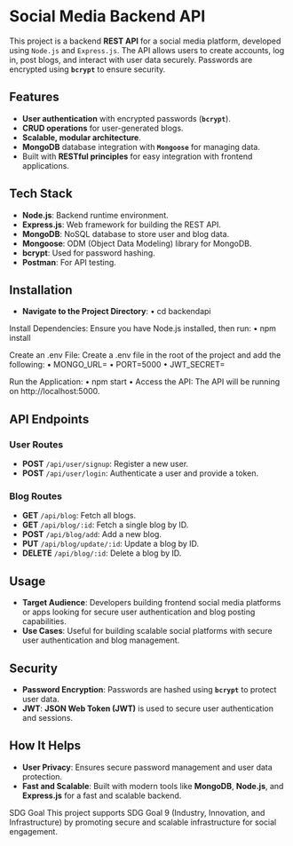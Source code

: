 # Social Media Backend API

This project is a backend **REST API** for a social media platform, developed using `Node.js` and `Express.js`. The API allows users to create accounts, log in, post blogs, and interact with user data securely. Passwords are encrypted using **`bcrypt`** to ensure security.

## Features

- **User authentication** with encrypted passwords (**`bcrypt`**).
- **CRUD operations** for user-generated blogs.
- **Scalable, modular architecture**.
- **MongoDB** database integration with **`Mongoose`** for managing data.
- Built with **RESTful principles** for easy integration with frontend applications.

## Tech Stack

- **Node.js**: Backend runtime environment.
- **Express.js**: Web framework for building the REST API.
- **MongoDB**: NoSQL database to store user and blog data.
- **Mongoose**: ODM (Object Data Modeling) library for MongoDB.
- **bcrypt**: Used for password hashing.
- **Postman**: For API testing.


## Installation

- **Navigate to the Project Directory**:
•	cd backendapi

Install Dependencies: Ensure you have Node.js installed, then run:
•	npm install

Create an .env File: Create a .env file in the root of the project and add the following:
•	MONGO_URL=<your-mongodb-connection-string>
•	PORT=5000
•	JWT_SECRET=<your-jwt-secret>

Run the Application:
•	npm start
•	Access the API: The API will be running on http://localhost:5000.




## API Endpoints

### User Routes
- **POST** `/api/user/signup`: Register a new user.
- **POST** `/api/user/login`: Authenticate a user and provide a token.

### Blog Routes
- **GET** `/api/blog`: Fetch all blogs.
- **GET** `/api/blog/:id`: Fetch a single blog by ID.
- **POST** `/api/blog/add`: Add a new blog.
- **PUT** `/api/blog/update/:id`: Update a blog by ID.
- **DELETE** `/api/blog/:id`: Delete a blog by ID.

## Usage

- **Target Audience**: Developers building frontend social media platforms or apps looking for secure user authentication and blog posting capabilities.
- **Use Cases**: Useful for building scalable social platforms with secure user authentication and blog management.

## Security

- **Password Encryption**: Passwords are hashed using **`bcrypt`** to protect user data.
- **JWT**: **JSON Web Token (JWT)** is used to secure user authentication and sessions.

## How It Helps

- **User Privacy**: Ensures secure password management and user data protection.
- **Fast and Scalable**: Built with modern tools like **MongoDB**, **Node.js**, and **Express.js** for a fast and scalable backend.


SDG Goal
This project supports SDG Goal 9 (Industry, Innovation, and Infrastructure) by promoting secure and scalable infrastructure for social engagement.

